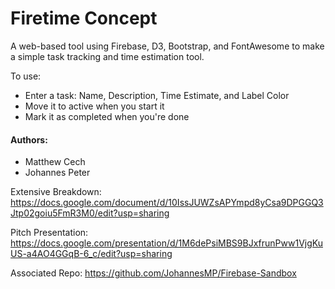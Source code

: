 # Firetime Concept
A web-based tool using Firebase, D3, Bootstrap, and FontAwesome to make a simple task tracking and time estimation tool.

To use: 
  - Enter a task: Name, Description, Time Estimate, and Label Color
  - Move it to active when you start it
  - Mark it as completed when you're done
  
#### Authors:
- Matthew Cech
- Johannes Peter

Extensive Breakdown: https://docs.google.com/document/d/10IssJUWZsAPYmpd8yCsa9DPGGQ3Jtp02goiu5FmR3M0/edit?usp=sharing

Pitch Presentation: https://docs.google.com/presentation/d/1M6dePsiMBS9BJxfrunPww1VjgKuUS-a4AO4GGqB-6_c/edit?usp=sharing

Associated Repo: https://github.com/JohannesMP/Firebase-Sandbox
